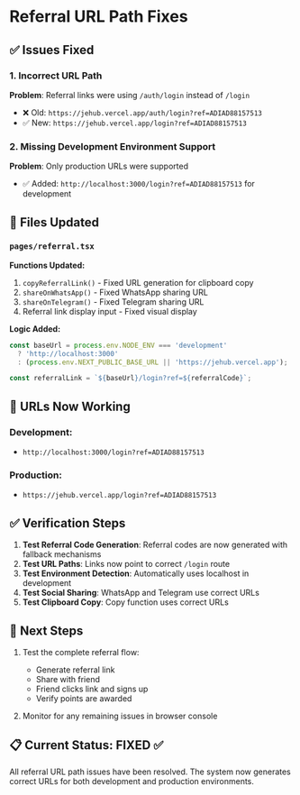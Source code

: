 # Referral URL Path Fixes

## ✅ Issues Fixed

### 1. **Incorrect URL Path**
**Problem**: Referral links were using `/auth/login` instead of `/login`
- ❌ Old: `https://jehub.vercel.app/auth/login?ref=ADIAD88157513`
- ✅ New: `https://jehub.vercel.app/login?ref=ADIAD88157513`

### 2. **Missing Development Environment Support**
**Problem**: Only production URLs were supported
- ✅ Added: `http://localhost:3000/login?ref=ADIAD88157513` for development

## 🔧 Files Updated

### `pages/referral.tsx`
**Functions Updated:**
1. `copyReferralLink()` - Fixed URL generation for clipboard copy
2. `shareOnWhatsApp()` - Fixed WhatsApp sharing URL
3. `shareOnTelegram()` - Fixed Telegram sharing URL
4. Referral link display input - Fixed visual display

**Logic Added:**
```javascript
const baseUrl = process.env.NODE_ENV === 'development' 
  ? 'http://localhost:3000' 
  : (process.env.NEXT_PUBLIC_BASE_URL || 'https://jehub.vercel.app');

const referralLink = `${baseUrl}/login?ref=${referralCode}`;
```

## 🎯 URLs Now Working

### Development:
- `http://localhost:3000/login?ref=ADIAD88157513`

### Production:
- `https://jehub.vercel.app/login?ref=ADIAD88157513`

## ✅ Verification Steps

1. **Test Referral Code Generation**: Referral codes are now generated with fallback mechanisms
2. **Test URL Paths**: Links now point to correct `/login` route
3. **Test Environment Detection**: Automatically uses localhost in development
4. **Test Social Sharing**: WhatsApp and Telegram use correct URLs
5. **Test Clipboard Copy**: Copy function uses correct URLs

## 🔄 Next Steps

1. Test the complete referral flow:
   - Generate referral link
   - Share with friend
   - Friend clicks link and signs up
   - Verify points are awarded

2. Monitor for any remaining issues in browser console

## 📋 Current Status: FIXED ✅

All referral URL path issues have been resolved. The system now generates correct URLs for both development and production environments.
